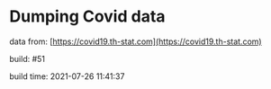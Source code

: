 Dumping Covid data
==================
                        
data from: [https://covid19.th-stat.com](https://covid19.th-stat.com)

build: #51

build time: 2021-07-26 11:41:37
